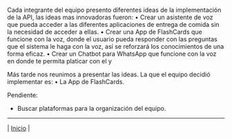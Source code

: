 Cada integrante del equipo presento diferentes ideas de la implementación de la API, las ideas mas innovadoras fueron: 
    • Crear un asistente de voz que pueda acceder a las diferentes aplicaciones de entrega de comida sin la necesidad de acceder a ellas. 
    • Crear una App de FlashCards que funcione con la voz, donde el usuario pueda responder con las preguntas que el sistema le haga con la voz, así se reforzará los conocimientos de una forma eficaz. 
    • Crear un Chatbot para WhatsApp que funcione con la voz en donde te permita platicar con el y 

Más tarde nos reunimos a presentar las ideas. La que el equipo decidió implementar es: 
    • La App de FlashCards.

Pendiente: 
- Buscar plataformas para la organización del equipo.

***
| [Inicio](https://github.com/Audny738/POO_Project "Inicio") | 